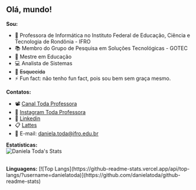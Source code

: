 <h2>Olá, mundo!</h2>

<b>Sou:</b>
- 🤗 Professora de Informática no Instituto Federal de Educação, Ciência e Tecnologia de Rondônia - IFRO
- 📚 Membro do Grupo de Pesquisa em Soluções Tecnológicas - GOTEC
- 📝 Mestre em Educação
- 💻 Analista de Sistemas
- 🤪 <s> Esquecida </s>
- ⚡ Fun fact: não tenho fun fact, pois sou bem sem graça mesmo.

<b>Contatos:</b>
- 📽 <a href="https://www.youtube.com/channel/UCiu-TCcFBxROXrnoJaFrI4A/featured"> Canal Toda Professora </a>
- 📸 <a href="https://www.instagram.com/toda.professora/">Instagram Toda Professora</a>
- 📑 <a href="https://www.linkedin.com/in/daniela-toda-476818242/">Linkedin</a>
- 📋 <a href="http://lattes.cnpq.br/0111308357348109">Lattes</a>
- 📩 E-mail: daniela.toda@ifro.edu.br

<b>Estatísticas:</b>
<br>
![Daniela Toda's Stats](https://github-readme-stats.vercel.app/api?username=danielatoda&show_icons=true&theme=synthwave)

<br>
<b>Linguagens:</b>
[![Top Langs](https://github-readme-stats.vercel.app/api/top-langs/?username=danielatoda)](https://github.com/danielatoda/github-readme-stats)

